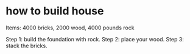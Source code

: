 # how to build house

Items: 4000 bricks, 2000 wood, 4000 pounds rock

Step 1: build the foundation with rock.
Step 2: place your wood.
Step 3: stack the bricks.
